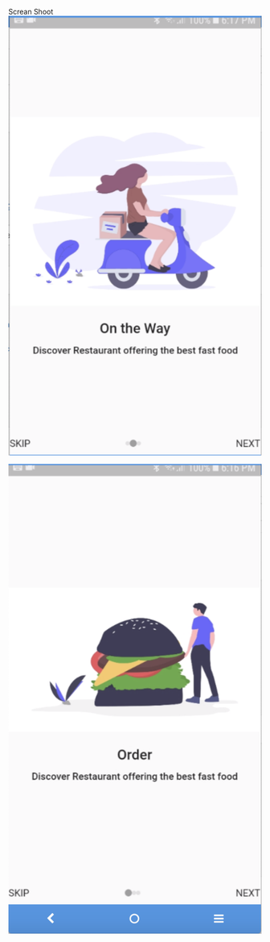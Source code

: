 Screan Shoot
![alt text](https://raw.githubusercontent.com/indogusmas/flutter_onboarding/master/ontheway.png)



![alt text](https://raw.githubusercontent.com/indogusmas/flutter_onboarding/master/order.png)
